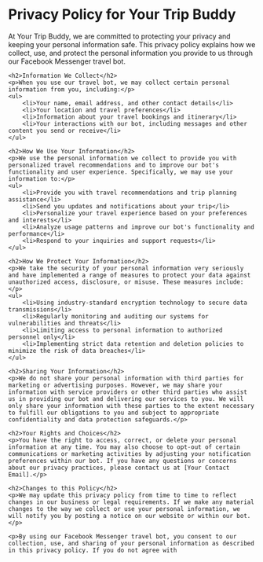 <!DOCTYPE html>
<html>
<head>
	<meta charset="UTF-8">
	<title>Privacy Policy - Your Trip Buddy</title>
</head>
<body>
	<h1>Privacy Policy for Your Trip Buddy</h1>
	<p>At Your Trip Buddy, we are committed to protecting your privacy and keeping your personal information safe. This privacy policy explains how we collect, use, and protect the personal information you provide to us through our Facebook Messenger travel bot.</p>

	<h2>Information We Collect</h2>
	<p>When you use our travel bot, we may collect certain personal information from you, including:</p>
	<ul>
		<li>Your name, email address, and other contact details</li>
		<li>Your location and travel preferences</li>
		<li>Information about your travel bookings and itinerary</li>
		<li>Your interactions with our bot, including messages and other content you send or receive</li>
	</ul>

	<h2>How We Use Your Information</h2>
	<p>We use the personal information we collect to provide you with personalized travel recommendations and to improve our bot's functionality and user experience. Specifically, we may use your information to:</p>
	<ul>
		<li>Provide you with travel recommendations and trip planning assistance</li>
		<li>Send you updates and notifications about your trip</li>
		<li>Personalize your travel experience based on your preferences and interests</li>
		<li>Analyze usage patterns and improve our bot's functionality and performance</li>
		<li>Respond to your inquiries and support requests</li>
	</ul>

	<h2>How We Protect Your Information</h2>
	<p>We take the security of your personal information very seriously and have implemented a range of measures to protect your data against unauthorized access, disclosure, or misuse. These measures include:</p>
	<ul>
		<li>Using industry-standard encryption technology to secure data transmissions</li>
		<li>Regularly monitoring and auditing our systems for vulnerabilities and threats</li>
		<li>Limiting access to personal information to authorized personnel only</li>
		<li>Implementing strict data retention and deletion policies to minimize the risk of data breaches</li>
	</ul>

	<h2>Sharing Your Information</h2>
	<p>We do not share your personal information with third parties for marketing or advertising purposes. However, we may share your information with service providers or other third parties who assist us in providing our bot and delivering our services to you. We will only share your information with these parties to the extent necessary to fulfill our obligations to you and subject to appropriate confidentiality and data protection safeguards.</p>

	<h2>Your Rights and Choices</h2>
	<p>You have the right to access, correct, or delete your personal information at any time. You may also choose to opt-out of certain communications or marketing activities by adjusting your notification preferences within our bot. If you have any questions or concerns about our privacy practices, please contact us at [Your Contact Email].</p>

	<h2>Changes to this Policy</h2>
	<p>We may update this privacy policy from time to time to reflect changes in our business or legal requirements. If we make any material changes to the way we collect or use your personal information, we will notify you by posting a notice on our website or within our bot.</p>

	<p>By using our Facebook Messenger travel bot, you consent to our collection, use, and sharing of your personal information as described in this privacy policy. If you do not agree with
